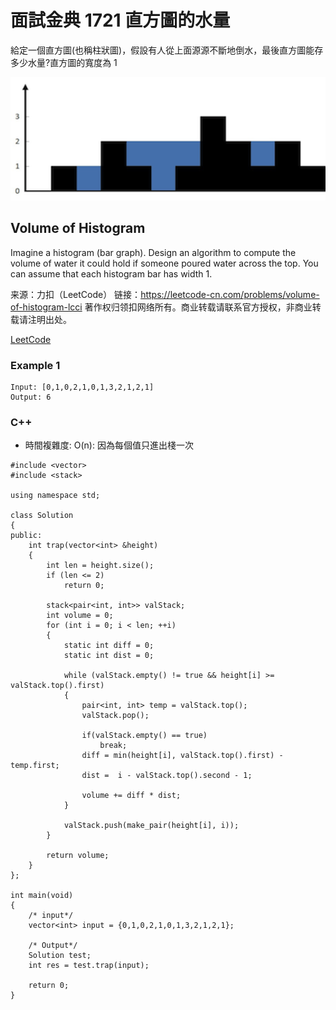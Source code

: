 # 面試金典 1721 直方圖的水量

給定一個直方圖(也稱柱狀圖)，假設有人從上面源源不斷地倒水，最後直方圖能存多少水量?直方圖的寬度為 1

<img src="img/1721.png" width = "600"/>

## Volume of Histogram

Imagine a histogram (bar graph). Design an algorithm to compute the volume of water it could hold if someone poured water across the top. You can assume that each histogram bar has width 1.

来源：力扣（LeetCode）
链接：https://leetcode-cn.com/problems/volume-of-histogram-lcci
著作权归领扣网络所有。商业转载请联系官方授权，非商业转载请注明出处。


[LeetCode](https://leetcode-cn.com/problems/volume-of-histogram-lcci)

### Example 1
```
Input: [0,1,0,2,1,0,1,3,2,1,2,1]
Output: 6
```

### C++ 

* 時間複雜度: O(n): 因為每個值只進出棧一次

```
#include <vector>
#include <stack>

using namespace std;

class Solution
{
public:
    int trap(vector<int> &height)
    {
        int len = height.size();
        if (len <= 2)
            return 0;

        stack<pair<int, int>> valStack;
        int volume = 0;
        for (int i = 0; i < len; ++i)
        {
            static int diff = 0;
            static int dist = 0;

            while (valStack.empty() != true && height[i] >= valStack.top().first)
            {
                pair<int, int> temp = valStack.top();
                valStack.pop();

                if(valStack.empty() == true)
                    break;
                diff = min(height[i], valStack.top().first) - temp.first;
                dist =  i - valStack.top().second - 1;

                volume += diff * dist;
            }

            valStack.push(make_pair(height[i], i));
        }

        return volume;
    }
};

int main(void)
{
    /* input*/
    vector<int> input = {0,1,0,2,1,0,1,3,2,1,2,1};

    /* Output*/
    Solution test;
    int res = test.trap(input);

    return 0;
}

```
